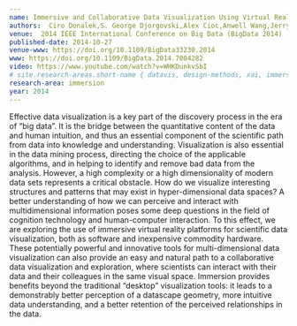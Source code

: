 ```yaml
---
name: Immersive and Collaborative Data Visualization Using Virtual Reality Platforms
authors:  Ciro Donalek,S. George Djorgovski,Alex Cioc,Anwell Wang,Jerry Zhang,Elizabeth Lawler,Stacy Yeh,Ashish Mahabal,Matthew J. Graham,Andrew J. Drake,Scott Davidoff,Jeffrey S. Norris,Giuseppe Longo
venue:  2014 IEEE International Conference on Big Data (BigData 2014)
published-date: 2014-10-27
venue-www: https://doi.org/10.1109/BigData33230.2014
www: https://doi.org/10.1109/BigData.2014.7004282
video: https://www.youtube.com/watch?v=WHKDunkvSbI
# site.research-areas.short-name { datavis, design-methods, xai, immersion, ops }
research-area: immersion
year: 2014
---
```

Effective data visualization is a key part of the discovery process in the era of “big data”. It is the bridge between the quantitative content of the data and human intuition, and thus an essential component of the scientific path from data into knowledge and understanding. Visualization is also essential in the data mining process, directing the choice of the applicable algorithms, and in helping to identify and remove bad data from the analysis. However, a high complexity or a high dimensionality of modern data sets represents a critical obstacle. How do we visualize interesting structures and patterns that may exist in hyper-dimensional data spaces? A better understanding of how we can perceive and interact with multidimensional information poses some deep questions in the field of cognition technology and human-computer interaction. To this effect, we are exploring the use of immersive virtual reality platforms for scientific data visualization, both as software and inexpensive commodity hardware. These potentially powerful and innovative tools for multi-dimensional data visualization can also provide an easy and natural path to a collaborative data visualization and exploration, where scientists can interact with their data and their colleagues in the same visual space. Immersion provides benefits beyond the traditional “desktop” visualization tools: it leads to a demonstrably better perception of a datascape geometry, more intuitive data understanding, and a better retention of the perceived relationships in the data.
